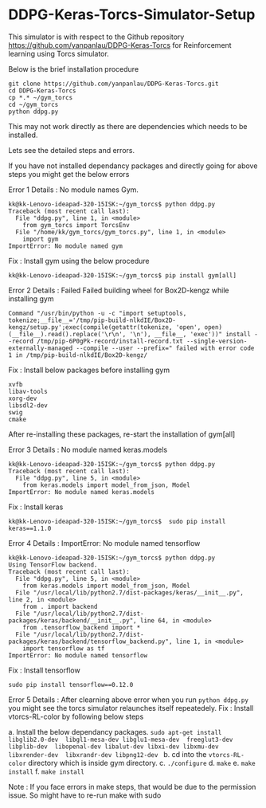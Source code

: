 # DDPG-Keras-Torcs-Simulator-Setup

This simulator is with respect to the Github repository https://github.com/yanpanlau/DDPG-Keras-Torcs for Reinforcement learning using Torcs simulator.

Below is the brief installation procedure 
```
git clone https://github.com/yanpanlau/DDPG-Keras-Torcs.git
cd DDPG-Keras-Torcs
cp *.* ~/gym_torcs
cd ~/gym_torcs
python ddpg.py
```

This may not work directly as there are dependencies which needs to be installed.

Lets see the detailed steps and errors.

If you have not installed dependancy packages and directly going for above steps you might get the below errors

Error 1
Details : No module names Gym.
```
kk@kk-Lenovo-ideapad-320-15ISK:~/gym_torcs$ python ddpg.py 
Traceback (most recent call last):
  File "ddpg.py", line 1, in <module>
    from gym_torcs import TorcsEnv
  File "/home/kk/gym_torcs/gym_torcs.py", line 1, in <module>
    import gym
ImportError: No module named gym
```
Fix : Install gym using the below procedure
```
kk@kk-Lenovo-ideapad-320-15ISK:~/gym_torcs$ pip install gym[all]
```

Error 2
Details : Failed Failed building wheel for Box2D-kengz while installing gym
```
Command "/usr/bin/python -u -c "import setuptools, tokenize;__file__='/tmp/pip-build-nlkdIE/Box2D-kengz/setup.py';exec(compile(getattr(tokenize, 'open', open)(__file__).read().replace('\r\n', '\n'), __file__, 'exec'))" install --record /tmp/pip-6P0gPk-record/install-record.txt --single-version-externally-managed --compile --user --prefix=" failed with error code 1 in /tmp/pip-build-nlkdIE/Box2D-kengz/
```
Fix : Install below packages before installing gym
```
xvfb 
libav-tools 
xorg-dev 
libsdl2-dev 
swig 
cmake
```
After re-installing these packages, re-start the installation of gym[all]

Error 3
Details : No module named keras.models
```
kk@kk-Lenovo-ideapad-320-15ISK:~/gym_torcs$ python ddpg.py 
Traceback (most recent call last):
  File "ddpg.py", line 5, in <module>
    from keras.models import model_from_json, Model
ImportError: No module named keras.models
```
Fix : Install keras
```
kk@kk-Lenovo-ideapad-320-15ISK:~/gym_torcs$  sudo pip install keras==1.1.0
```

Error 4
Details : ImportError: No module named tensorflow
```
kk@kk-Lenovo-ideapad-320-15ISK:~/gym_torcs$ python ddpg.py 
Using TensorFlow backend.
Traceback (most recent call last):
  File "ddpg.py", line 5, in <module>
    from keras.models import model_from_json, Model
  File "/usr/local/lib/python2.7/dist-packages/keras/__init__.py", line 2, in <module>
    from . import backend
  File "/usr/local/lib/python2.7/dist-packages/keras/backend/__init__.py", line 64, in <module>
    from .tensorflow_backend import *
  File "/usr/local/lib/python2.7/dist-packages/keras/backend/tensorflow_backend.py", line 1, in <module>
    import tensorflow as tf
ImportError: No module named tensorflow
```
Fix : Install tensorflow 
```
sudo pip install tensorflow==0.12.0
```

Error 5 
Details : After clearning above error when you run ```python ddpg.py``` you might see the torcs simulator relaunches itself repeatedely.
Fix : Install vtorcs-RL-color by following below steps

a. Install the below dependancy packages.
```sudo apt-get install libglib2.0-dev  libgl1-mesa-dev libglu1-mesa-dev  freeglut3-dev  libplib-dev  libopenal-dev libalut-dev libxi-dev libxmu-dev libxrender-dev  libxrandr-dev libpng12-dev ```
b. cd into the ```vtorcs-RL-color``` directory which is inside gym directory.
c. ```./configure```
d. ```make```
e. ```make install``` 
f. ```make install```

Note : If you face errors in make steps, that would be due to the permission issue. So might have to re-run make with sudo





